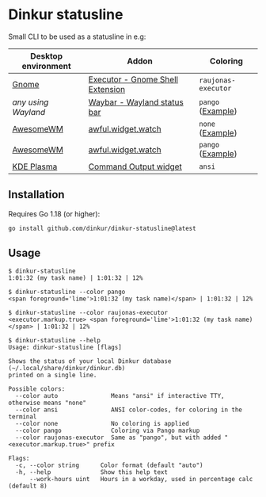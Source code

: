 # Dinkur statusline

Small CLI to be used as a statusline in e.g:

| Desktop environment | Addon                                         | Coloring                       |
| ------------------- | --------------------------------------------- | ------------------------------ |
| [Gnome][gnome]      | [Executor - Gnome Shell Extension][gnome-exe] | `raujonas-executor`            |
| *any using Wayland* | [Waybar - Wayland status bar][waybar]         | `pango` ([Example][waybar-ex]) |
| [AwesomeWM][awm]    | [awful.widget.watch][awm-watch]               | `none` ([Example][awm-ex-1])   |
| [AwesomeWM][awm]    | [awful.widget.watch][awm-watch]               | `pango` ([Example][awm-ex-2])  |
| [KDE Plasma][kde]   | [Command Output widget][kde-cmd]              | `ansi`                         |

## Installation

Requires Go 1.18 (or higher):

```sh
go install github.com/dinkur/dinkur-statusline@latest
```

## Usage

```console
$ dinkur-statusline
1:01:32 (my task name) | 1:01:32 | 12%

$ dinkur-statusline --color pango
<span foreground='lime'>1:01:32 (my task name)</span> | 1:01:32 | 12%

$ dinkur-statusline --color raujonas-executor
<executor.markup.true> <span foreground='lime'>1:01:32 (my task name)</span> | 1:01:32 | 12%
```

```console
$ dinkur-statusline --help
Usage: dinkur-statusline [flags]

Shows the status of your local Dinkur database (~/.local/share/dinkur/dinkur.db)
printed on a single line.

Possible colors:
  --color auto               Means "ansi" if interactive TTY, otherwise means "none"
  --color ansi               ANSI color-codes, for coloring in the terminal
  --color none               No coloring is applied
  --color pango              Coloring via Pango markup
  --color raujonas-executor  Same as "pango", but with added "<executor.markup.true>" prefix

Flags:
  -c, --color string      Color format (default "auto")
  -h, --help              Show this help text
      --work-hours uint   Hours in a workday, used in percentage calc (default 8)
```

[gnome]: https://www.gnome.org/

[gnome-exe]: https://raujonas.github.io/executor/

[waybar]: https://github.com/Alexays/Waybar

[waybar-ex]: https://gitea.jillejr.tech/kalle/dotfiles/commit/1b47b12397a62267a38ac7fbeffcd2c3c3887a8d

[awm]: https://awesomewm.org/

[awm-watch]: https://awesomewm.org/apidoc/widgets/awful.widget.watch.html

[awm-ex-1]: https://gitea.jillejr.tech/kalle/dotfiles/src/commit/dc34cd10837a9f2781fbe7c7377b14cde33fdc69/awesome/themes/holo/theme.lua#L353-L355

[awm-ex-2]: https://gitea.jillejr.tech/kalle/dotfiles/src/commit/8c57a1b3ef75d2d056848f19fa146ba810f75801/awesome/themes/holo/theme.lua#L353-L357

[kde]: https://kde.org/

[kde-cmd]: https://store.kde.org/p/1166510/
